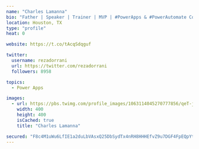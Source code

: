 ```yaml
---
name: "Charles Lamanna"
bio: "Father | Speaker | Trainer | MVP | #PowerApps & #PowerAutomate Community Super User | YouTuber Right-pointing triangle http://youtube.com/c/rezadorrani | Learn - Share - Clockwise rightwards and leftwards open circle arrows"
location: Houston, TX
type: "profile"
heat: 0

website: https://t.co/tAcqSdqguf

twitter:
  username: rezadorrani
  url: https://twitter.com/rezadorrani
  followers: 8958

topics:
  - Power Apps

images:
  - url: https://pbs.twimg.com/profile_images/1063114045270777856/qeT-jpWr_400x400.jpg
    width: 400
    height: 400
    isCached: true
    title: "Charles Lamanna"

secured: "F8c4M1uWu6LfIE1a2duLbVAsxQ25DbSydTx4nRH8HHHEfvZ9u7DGF4FpEQpYtRc7kJ8swySd/EpC1pAuhm2fV8mO+fMQGlIsZZuX/7anl30RUVKAvYjXKiSd6TXgP7Eh5Znp0DoMmHwr4qelbxJp/+ZhrGtMy4+kNrjqHtu+1JWthYHspDXC4MvXi/RUpRy9wSPhZCTtJts3bX/yfyp91kOXO818/6BHPF7KkdId8DtkKsOxNbGgycAm1pHo3nE4aBIesOcD90xbmMuKKbx5y5KHM+h6Z+6uuHjEroO+EebgLKIwE+urrxRH/vZl4OcsmMgwVNAx3Y7AynJem94MwssrBsYSfRavokqK3050cd5i/MjyRjf4FKt0akNLrx+5PXLiVGLHuO/LZKPN2r8c9EKl8zrhPtRIg1VrOkooxug=;43U/h3b08XJ15W75/O8uKg=="
---
```


